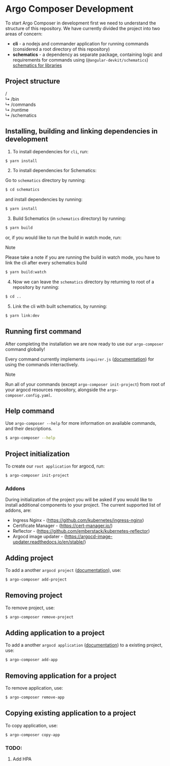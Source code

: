 # Argo Composer Development

To start Argo Composer in development first we need to understand the structure of this repository. We have currently divided the project into two areas of concern:

- **cli** - a nodejs and commander application for running commands (considered a root directory of this repository)
- **schematics** - a dependency as separate package, containing logic and requirements for commands using (`@angular-devkit/schematics`) [schematics for libraries](https://angular.io/guide/schematics-for-libraries)

## Project structure
/<br>
↳ /bin<br>
↳ /commands<br>
↳ /runtime<br>
↳ /schematics<br>

## Installing, building and linking dependencies in development

1. To install dependencies for `cli`, run:

```bash
$ yarn install
```

2. To install dependencies for Schematics:

Go to `schematics` directory by running:

```bash
$ cd schematics
```

and install dependencies by running:

```bash
$ yarn install
```

3. Build Schematics (in `schematics` directory) by running:

```bash
$ yarn build
```

or, if you would like to run the build in watch mode, run:

> [!NOTE]  
> Please take a note if you are running the build in watch mode, you have to link the cli after every schematics build

```bash
$ yarn build:watch
```

4. Now we can leave the `schematics` directory by returning to root of a repository by running:

```bash
$ cd ..
```

5. Link the cli with built schematics, by running:

```bash
$ yarn link:dev
```

## Running first command

After completing the installation we are now ready to use our `argo-composer` command globally!

Every command currently implements `inquirer.js` ([documentation](https://github.com/SBoudrias/Inquirer.js)) for using the commands interractively.

> [!NOTE]  
> Run all of your commands (except `argo-composer init-project`) from root of your argocd resources repository, alongside the `argo-composer.config.yaml`.

## Help command

Use `argo-composer --help` for more information on available commands, and their descriptions.

```bash
$ argo-composer --help
```

## Project initialization

To create our `root application` for argocd, run:

```bash
$ argo-composer init-project
```

### Addons

During initialization of the project you will be asked if you would like to install additional components to your project. The current supported list of addons, are:
- Ingress Nginx - (https://github.com/kubernetes/ingress-nginx)
- Certificate Manager - (https://cert-manager.io/)
- Reflector - (https://github.com/emberstack/kubernetes-reflector)
- Argocd image updater - (https://argocd-image-updater.readthedocs.io/en/stable/)

## Adding project

To add a another `argocd project` ([documentation](https://argo-cd.readthedocs.io/en/stable/operator-manual/project-specification/)), use:

```bash
$ argo-composer add-project
```

## Removing project

To remove project, use:

```bash
$ argo-composer remove-project
```

## Adding application to a project

To add a another `argocd application` ([documentation](https://argo-cd.readthedocs.io/en/stable/user-guide/application-specification/)) to a existing project, use:

```bash
$ argo-composer add-app
```

## Removing application for a project

To remove application, use:

```bash
$ argo-composer remove-app
```

## Copying existing application to a project

To copy application, use:

```bash
$ argo-composer copy-app
```

### TODO:
1. Add HPA
